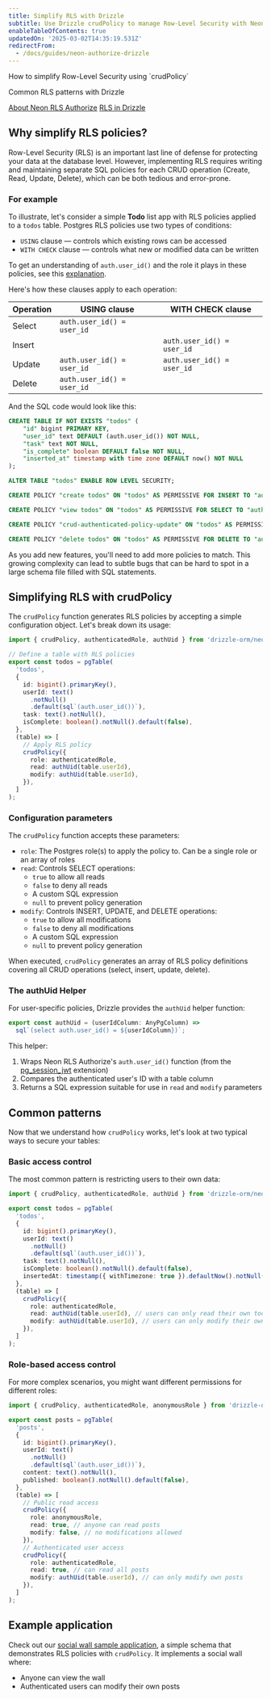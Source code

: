 ```yaml
---
title: Simplify RLS with Drizzle
subtitle: Use Drizzle crudPolicy to manage Row-Level Security with Neon RLS Authorize
enableTableOfContents: true
updatedOn: '2025-03-02T14:35:19.531Z'
redirectFrom:
  - /docs/guides/neon-authorize-drizzle
---
```


<InfoBlock>
<DocsList title="What you'll learn">
<p>How to simplify Row-Level Security using `crudPolicy`</p>
<p>Common RLS patterns with Drizzle</p>
</DocsList>

<DocsList title="Related docs" theme="docs">
  <a href="/docs/guides/neon-rls-authorize">About Neon RLS Authorize</a>
  <a href="https://orm.drizzle.team/docs/rls">RLS in Drizzle</a>
</DocsList>

</InfoBlock>

## Why simplify RLS policies?

Row-Level Security (RLS) is an important last line of defense for protecting your data at the database level. However, implementing RLS requires writing and maintaining separate SQL policies for each CRUD operation (Create, Read, Update, Delete), which can be both tedious and error-prone.

### For example

To illustrate, let's consider a simple **Todo** list app with RLS policies applied to a `todos` table. Postgres RLS policies use two types of conditions:

- `USING` clause — controls which existing rows can be accessed
- `WITH CHECK` clause — controls what new or modified data can be written

<Admonition type="note">To get an understanding of `auth.user_id()` and the role it plays in these policies, see this [explanation](/docs/guides/neon-rls-authorize#how-neon-rls-authorize-gets-authuserid-from-the-jwt).</Admonition>

Here's how these clauses apply to each operation:

| Operation | USING clause               | WITH CHECK clause          |
| --------- | -------------------------- | -------------------------- |
| Select    | `auth.user_id() = user_id` |                            |
| Insert    |                            | `auth.user_id() = user_id` |
| Update    | `auth.user_id() = user_id` | `auth.user_id() = user_id` |
| Delete    | `auth.user_id() = user_id` |                            |

And the SQL code would look like this:

```sql shouldWrap
CREATE TABLE IF NOT EXISTS "todos" (
    "id" bigint PRIMARY KEY,
    "user_id" text DEFAULT (auth.user_id()) NOT NULL,
    "task" text NOT NULL,
    "is_complete" boolean DEFAULT false NOT NULL,
    "inserted_at" timestamp with time zone DEFAULT now() NOT NULL
);

ALTER TABLE "todos" ENABLE ROW LEVEL SECURITY;

CREATE POLICY "create todos" ON "todos" AS PERMISSIVE FOR INSERT TO "authenticated" WITH CHECK ((select auth.user_id() = user_id));

CREATE POLICY "view todos" ON "todos" AS PERMISSIVE FOR SELECT TO "authenticated" USING ((select auth.user_id() = user_id));

CREATE POLICY "crud-authenticated-policy-update" ON "todos" AS PERMISSIVE FOR UPDATE TO "authenticated" USING ((select auth.user_id() = "todos"."user_id")) WITH CHECK ((select auth.user_id() = "todos"."user_id"));

CREATE POLICY "delete todos" ON "todos" AS PERMISSIVE FOR DELETE TO "authenticated" USING ((select auth.user_id() = user_id));
```

As you add new features, you'll need to add more policies to match. This growing complexity can lead to subtle bugs that can be hard to spot in a large schema file filled with SQL statements.

## Simplifying RLS with crudPolicy

The `crudPolicy` function generates RLS policies by accepting a simple configuration object. Let's break down its usage:

```typescript {16-20}
import { crudPolicy, authenticatedRole, authUid } from 'drizzle-orm/neon';

// Define a table with RLS policies
export const todos = pgTable(
  'todos',
  {
    id: bigint().primaryKey(),
    userId: text()
      .notNull()
      .default(sql`(auth.user_id())`),
    task: text().notNull(),
    isComplete: boolean().notNull().default(false),
  },
  (table) => [
    // Apply RLS policy
    crudPolicy({
      role: authenticatedRole,
      read: authUid(table.userId),
      modify: authUid(table.userId),
    }),
  ]
);
```

### Configuration parameters

The `crudPolicy` function accepts these parameters:

- `role`: The Postgres role(s) to apply the policy to. Can be a single role or an array of roles
- `read`: Controls SELECT operations:
  - `true` to allow all reads
  - `false` to deny all reads
  - A custom SQL expression
  - `null` to prevent policy generation
- `modify`: Controls INSERT, UPDATE, and DELETE operations:
  - `true` to allow all modifications
  - `false` to deny all modifications
  - A custom SQL expression
  - `null` to prevent policy generation

When executed, `crudPolicy` generates an array of RLS policy definitions covering all CRUD operations (select, insert, update, delete).

### The authUid Helper

For user-specific policies, Drizzle provides the `authUid` helper function:

```typescript
export const authUid = (userIdColumn: AnyPgColumn) =>
  sql`(select auth.user_id() = ${userIdColumn})`;
```

This helper:

1. Wraps Neon RLS Authorize's `auth.user_id()` function (from the [pg_session_jwt](/docs/guides/neon-rls-authorize-workos) extension)
2. Compares the authenticated user's ID with a table column
3. Returns a SQL expression suitable for use in `read` and `modify` parameters

## Common patterns

Now that we understand how `crudPolicy` works, let's look at two typical ways to secure your tables:

### Basic access control

The most common pattern is restricting users to their own data:

```typescript {15-19} shouldWrap
import { crudPolicy, authenticatedRole, authUid } from 'drizzle-orm/neon';

export const todos = pgTable(
  'todos',
  {
    id: bigint().primaryKey(),
    userId: text()
      .notNull()
      .default(sql`(auth.user_id())`),
    task: text().notNull(),
    isComplete: boolean().notNull().default(false),
    insertedAt: timestamp({ withTimezone: true }).defaultNow().notNull(),
  },
  (table) => [
    crudPolicy({
      role: authenticatedRole,
      read: authUid(table.userId), // users can only read their own todos
      modify: authUid(table.userId), // users can only modify their own todos
    }),
  ]
);
```

### Role-based access control

For more complex scenarios, you might want different permissions for different roles:

```typescript {15-19,21-25} shouldWrap
import { crudPolicy, authenticatedRole, anonymousRole } from 'drizzle-orm/neon';

export const posts = pgTable(
  'posts',
  {
    id: bigint().primaryKey(),
    userId: text()
      .notNull()
      .default(sql`(auth.user_id())`),
    content: text().notNull(),
    published: boolean().notNull().default(false),
  },
  (table) => [
    // Public read access
    crudPolicy({
      role: anonymousRole,
      read: true, // anyone can read posts
      modify: false, // no modifications allowed
    }),
    // Authenticated user access
    crudPolicy({
      role: authenticatedRole,
      read: true, // can read all posts
      modify: authUid(table.userId), // can only modify own posts
    }),
  ]
);
```

## Example application

Check out our [social wall sample application](https://github.com/neondatabase-labs/social-wall-drizzle-neon-rls-authorize), a simple schema that demonstrates RLS policies with `crudPolicy`. It implements a social wall where:

- Anyone can view the wall
- Authenticated users can modify their own posts

<NeedHelp/>
